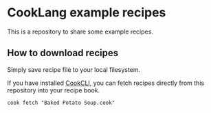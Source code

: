# CookLang example recipes

This is a repository to share some example recipes.

## How to download recipes

Simply save recipe file to your local filesystem.

If you have installed [CookCLI](https://cooklang.org/cli/), you can fetch recipes directly from this repository into your recipe book. 

`cook fetch "Baked Potato Soup.cook"`
